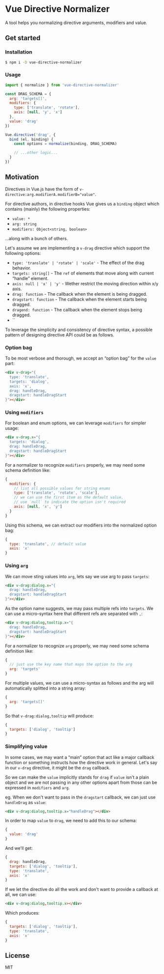# Vue Directive Normalizer

A tool helps you normalizing directive arguments, modifiers and value.

## Get started

### Installation

```sh
$ npm i -D vue-directive-normalizer
```

### Usage

```js
import { normalize } from 'vue-directive-normalizer'

const DRAG_SCHEMA = {
  arg: 'targets[]',
  modifiers: {
    type: ['translate', 'rotate'],
    axis: [null, 'y', 'x']
  },
  value: 'drag'
})

Vue.directive('drag', {
  bind (el, binding) {
    const options = normalize(binding, DRAG_SCHEMA)

    // ...other logic...
  }
})

```

## Motivation

Directives in Vue.js have the form of `v-directive:arg.modifierA.modifierB="value"`.

For directive authors, in directive hooks Vue gives us a `binding` object which contains (mainly) the following properties:

* `value: *`
* `arg: string`
* `modifiers: Object<string, boolean>`

...along with a bunch of others.

Let's assume we are implementing a `v-drag` directive which support the following options:

* `type: 'translate' | 'rotate' | 'scale'` - The effect of the drag behavior.
* `targets: string[]` - The `ref` of elements that move along with current “handle” element.
* `axis: null | 'x' | 'y'` - Wether restrict the moving direction within x/y axis.
* `drag: function` - The callback when the element is being dragged.
* `dragstart: function` - The callback when the element starts being dragged.
* `dragend: function` - The callback when the element stops being dragged.
* ``

To leverage the simplicity and consistency of directive syntax, a possible pattern of designing directive API could be as follows.

### Option bag

To be most verbose and thorough, we accept an “option bag” for the `value` part:

```html
<div v-drag="{
  type: 'translate',
  targets: 'dialog',
  axis: 'x',
  drag: handleDrag,
  dragstart: handleDragStart
}"></div>
```

### Using `modifiers`

For boolean and enum options, we can leverage `modifiers` for simpler usage:

```html
<div v-drag.x="{
  targets: 'dialog',
  drag: handleDrag,
  dragstart: handleDragStart
}"></div>
```

For a normalizer to recognize `modifiers` properly, we may need some schema definition like:

```js
{
  modifiers: {
    // list all possible values for string enums
    type: ['translate', 'rotate', 'scale'],
    // we can use the first item as the default value,
    // use `null` to indicate the option isn't required
    axis: [null, 'x', 'y']
  }
}
```

Using this schema, we can extract our modifiers into the normalized option bag:

```js
{
  type: 'translate', // default value
  axis: 'x'
}
```

### Using `arg`

We can move sting values into `arg`, lets say we use arg to pass `targets`:

```html
<div v-drag:dialog.x="{
  drag: handleDrag,
  dragstart: handleDragStart
}"></div>
```

As the option name suggests, we may pass multiple refs into `targets`. We can use a micro-syntax here that different refs are separated with `,`:

```html
<div v-drag:dialog,tooltip.x="{
  drag: handleDrag,
  dragstart: handleDragStart
}"></div>
```

For a normalizer to recognize `arg` properly, we may need some schema definition like:

```js
{
  // just use the key name that maps the option to the arg
  arg: 'targets'
}
```

For multiple values, we can use a micro-syntax as follows and the arg will automatically splitted into a string array:

```js
{
  arg: 'targets[]'
}
```

So that `v-drag:dialog,tooltip` will produce:

```js
{
  targets: ['dialog', 'tooltip']
}
```

### Simplifying value

In some cases, we may want a “main” option that act like a major callback function or something instructs how the directive work in general. Let's say in our `v-drag` directive, it might be the `drag` callback.

So we can make the `value` implicitly stands for `drag` if `value` isn't a plain object and we are not passing in any other options apart from those can be expressed in `modifiers` and `arg`.

eg. When we don't want to pass in the `dragstart` callback, we can just use `handleDrag` as `value`:

```html
<div v-drag:dialog,tooltip.x="handleDrag"></div>
```

In order to map `value` to `drag`, we need to add this to our schema:

```js
{
  value: 'drag'
}
```

And we'll get:

```js
{
  drag: handleDrag,
  targets: ['dialog', 'tooltip'],
  type: 'translate',
  axis: 'x'
}
```

If we let the directive do all the work and don't want to provide a callback at all, we can use:

```html
<div v-drag:dialog,tooltip.x></div>
```

Which produces:

```js
{
  targets: ['dialog', 'tooltip'],
  type: 'translate',
  axis: 'x'
}
```

## License

MIT
